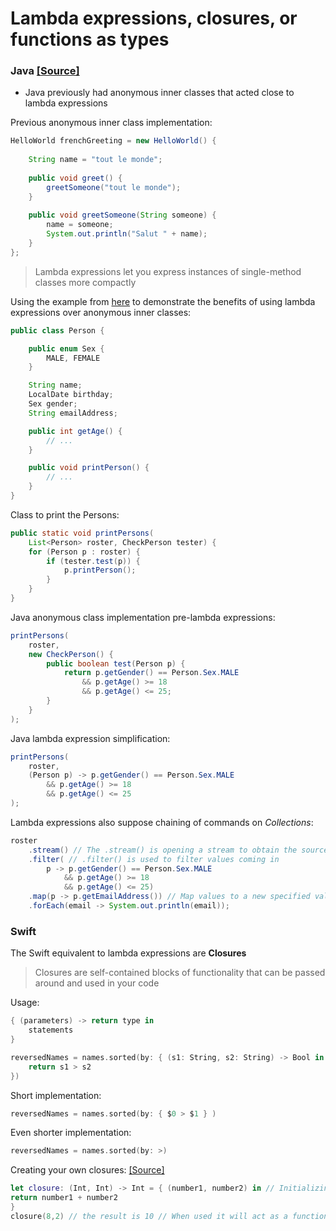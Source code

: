 # Lambda expressions, closures, or functions as types

### Java [[Source]](https://docs.oracle.com/javase/tutorial/java/javaOO/lambdaexpressions.html)
* Java previously had anonymous inner classes that acted close to lambda expressions

Previous anonymous inner class implementation:
```java
HelloWorld frenchGreeting = new HelloWorld() {
    
    String name = "tout le monde";
    
    public void greet() {
        greetSomeone("tout le monde");
    }
    
    public void greetSomeone(String someone) {
        name = someone;
        System.out.println("Salut " + name);
    }
};
```

> Lambda expressions let you express instances of single-method classes more compactly

Using the example from [here](https://docs.oracle.com/javase/tutorial/java/javaOO/lambdaexpressions.html#use-case) to demonstrate the benefits of using lambda expressions over anonymous inner classes:
```java
public class Person {

    public enum Sex {
        MALE, FEMALE
    }

    String name;
    LocalDate birthday;
    Sex gender;
    String emailAddress;

    public int getAge() {
        // ...
    }

    public void printPerson() {
        // ...
    }
}
```
Class to print the Persons:
```java
public static void printPersons(
    List<Person> roster, CheckPerson tester) {
    for (Person p : roster) {
        if (tester.test(p)) {
            p.printPerson();
        }
    }
}
```

Java anonymous class implementation pre-lambda expressions:
```java
printPersons(
    roster,
    new CheckPerson() {
        public boolean test(Person p) {
            return p.getGender() == Person.Sex.MALE
                && p.getAge() >= 18
                && p.getAge() <= 25;
        }
    }
);
```
Java lambda expression simplification:
```java
printPersons(
    roster,
    (Person p) -> p.getGender() == Person.Sex.MALE
        && p.getAge() >= 18
        && p.getAge() <= 25
);
```

Lambda expressions also suppose chaining of commands on _Collections_:
```java
roster
    .stream() // The .stream() is opening a stream to obtain the source of objects
    .filter( // .filter() is used to filter values coming in
        p -> p.getGender() == Person.Sex.MALE
            && p.getAge() >= 18
            && p.getAge() <= 25)
    .map(p -> p.getEmailAddress()) // Map values to a new specified value
    .forEach(email -> System.out.println(email));
```

### Swift

The Swift equivalent to lambda expressions are **Closures**
> Closures are self-contained blocks of functionality that can be passed around and used in your code

Usage:
```swift
{ (parameters) -> return type in
    statements
}
```
```swift
reversedNames = names.sorted(by: { (s1: String, s2: String) -> Bool in
    return s1 > s2
})
```
Short implementation:
```swift
reversedNames = names.sorted(by: { $0 > $1 } )
```
Even shorter implementation:
```swift
reversedNames = names.sorted(by: >)
```

Creating your own closures: [[Source]]()
```swift
let closure: (Int, Int) -> Int = { (number1, number2) in // Initializing a variable 'closure' and setting it to the value of a function
return number1 + number2
}
closure(8,2) // the result is 10 // When used it will act as a function
```
